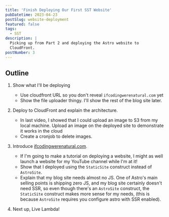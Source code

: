 ```yaml
---
title: 'Finish Deploying Our First SST Website'
pubDatetime: 2023-04-23
postSlug: website-deployment
featured: false
tags:
  - SST
description: |
  Picking up from Part 2 and deploying the Astro website to
  CloudFront.
postNumber: 3
---
```


## Outline

1. Show what I'll be deploying

   - Use cloudfront URL so you don't reveal `ifcodingwerenatural.com` yet
   - Show the file uploader thingy. I'll show the rest of the blog site later.

1. Deploy to CloudFront and explain the architecture.

   - In last video, I showed that I could upload an image to S3 from my local
     machine. Upload an image on the deployed site to demonstrate it works in
     the cloud
   - Create a cronjob to delete images.

1. Introduce [ifcodingwerenatural.com](https://ifcodingwerenatural.com).

   - If I'm going to make a tutorial on deploying a website, I might as well
     launch a website for my YouTube channel while I'm at it!
   - Show that I deployed using the `StaticSite` construct instead of
     `AstroSite`.
   - Explain that my blog site needs almost no JS. One of Astro's main selling
     points is shipping zero JS, and my blog site certainly doesn't need SSR,
     so even though there's an `AstroSite` construct, the `StaticSite`
     construct makes more sense for my needs, (this is because `AstroSite`
     requires you configure astro with SSR enabled).

1. Next up, Live Lambda!
